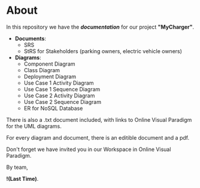 # About 

In this repository we have the ***documentation*** for our project **"MyCharger"**.

* **Documents**: 
  * SRS
  * StRS for Stakeholders (parking owners, electric vehicle owners)
* **Diagrams**: 
  * Component Diagram
  * Class Diagram
  * Deployment Diagram
  * Use Case 1 Activity Diagram
  * Use Case 1 Sequence Diagram
  * Use Case 2 Activity Diagram
  * Use Case 2 Sequence Diagram
  * ER for NoSQL Database

There is also a .txt document included, with links to Online Visual Paradigm for the UML diagrams.

For every diagram and document, there is an editible document and a pdf. 

Don't forget we have invited you in our Workspace in Online Visual Paradigm.

By team,

**!(Last Time)**.
